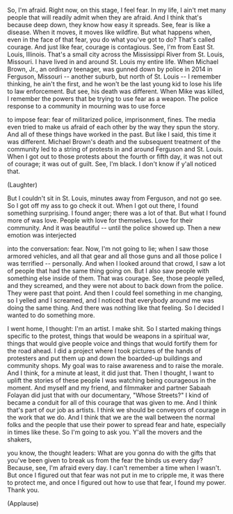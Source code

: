 
So, I&#39;m afraid.
Right now,
on this stage,
I feel fear.
In my life, I ain&#39;t met many people
that will readily admit
when they are afraid.
And I think that&#39;s because deep down,
they know how easy it spreads.
See, fear is like a disease.
When it moves, it moves like wildfire.
But what happens when,
even in the face of that fear,
you do what you&#39;ve got to do?
That&#39;s called courage.
And just like fear,
courage is contagious.
See, I&#39;m from East St. Louis, Illinois.
That&#39;s a small city
across the Mississippi River
from St. Louis, Missouri.
I have lived in and around
St. Louis my entire life.
When Michael Brown, Jr.,
an ordinary teenager,
was gunned down by police in 2014
in Ferguson, Missouri --
another suburb, but north of St. Louis --
I remember thinking,
he ain&#39;t the first,
and he won&#39;t be the last young kid
to lose his life to law enforcement.
But see, his death was different.
When Mike was killed,
I remember the powers that be
trying to use fear as a weapon.
The police response to a community
in mourning was to use force

to impose fear:
fear of militarized police,
imprisonment,
fines.
The media even tried
to make us afraid of each other
by the way they spun the story.
And all of these things
have worked in the past.
But like I said,
this time it was different.
Michael Brown&#39;s death and the subsequent
treatment of the community
led to a string of protests in and around
Ferguson and St. Louis.
When I got out to those protests
about the fourth or fifth day,
it was not out of courage;
it was out of guilt.
See, I&#39;m black.
I don&#39;t know if y&#39;all noticed that.

(Laughter)

But I couldn&#39;t sit in St. Louis,
minutes away from Ferguson,
and not go see.
So I got off my ass to go check it out.
When I got out there,
I found something surprising.
I found anger; there was a lot of that.
But what I found more of was love.
People with love for themselves.
Love for their community.
And it was beautiful --
until the police showed up.
Then a new emotion was interjected

into the conversation:
fear.
Now, I&#39;m not going to lie;
when I saw those armored vehicles,
and all that gear
and all those guns
and all those police
I was terrified --
personally.
And when I looked around that crowd,
I saw a lot of people that had
the same thing going on.
But I also saw people
with something else inside of them.
That was courage.
See, those people yelled,
and they screamed,
and they were not about
to back down from the police.
They were past that point.
And then I could feel
something in me changing,
so I yelled and I screamed,
and I noticed that everybody around me
was doing the same thing.
And there was nothing like that feeling.
So I decided I wanted
to do something more.

I went home, I thought:
I&#39;m an artist. I make shit.
So I started making things
specific to the protest,
things that would be weapons
in a spiritual war,
things that would give people voice
and things that would fortify them
for the road ahead.
I did a project where I took pictures
of the hands of protesters
and put them up and down
the boarded-up buildings
and community shops.
My goal was to raise awareness
and to raise the morale.
And I think, for a minute at least,
it did just that.
Then I thought, I want to uplift
the stories of these people
I was watching being
courageous in the moment.
And myself and my friend,
and filmmaker and partner Sabaah Folayan
did just that with our documentary,
&quot;Whose Streets?&quot;
I kind of became a conduit
for all of this courage
that was given to me.
And I think that&#39;s part
of our job as artists.
I think we should be conveyors
of courage in the work that we do.
And I think that we are the wall
between the normal folks
and the people that use their power
to spread fear and hate,
especially in times like these.
So I&#39;m going to ask you.
Y&#39;all the movers and the shakers,

you know, the thought leaders:
What are you gonna do
with the gifts that you&#39;ve been given
to break us from the fear
the binds us every day?
Because, see, I&#39;m afraid every day.
I can&#39;t remember a time when I wasn&#39;t.
But once I figured out that fear
was not put in me to cripple me,
it was there to protect me,
and once I figured out
how to use that fear,
I found my power.
Thank you.

(Applause)

